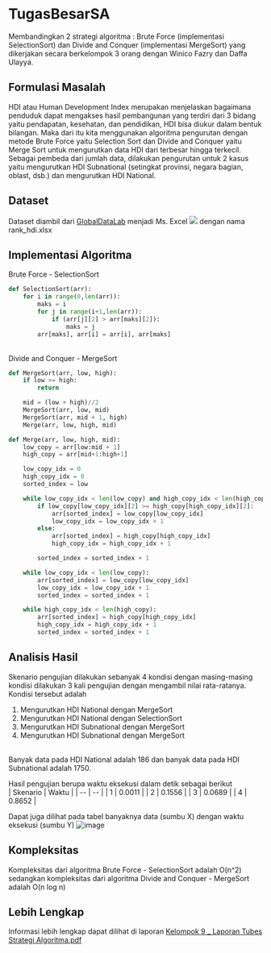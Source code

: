 # TugasBesarSA
Membandingkan 2 strategi algoritma : Brute Force (implementasi SelectionSort) dan Divide and Conquer (implementasi MergeSort) yang dikerjakan secara berkelompok 3 orang dengan Winico Fazry dan Daffa Ulayya.

## Formulasi Masalah
HDI atau Human Development Index merupakan menjelaskan bagaimana penduduk dapat mengakses hasil pembangunan yang terdiri dari 3 bidang yaitu pendapatan, kesehatan, dan pendidikan, HDI bisa diukur dalam bentuk bilangan. Maka dari itu kita menggunakan algoritma pengurutan dengan metode Brute Force yaitu Selection Sort dan Divide and Conquer yaitu Merge Sort untuk mengurutkan data HDI dari terbesar hingga terkecil. Sebagai pembeda dari jumlah data, dilakukan pengurutan untuk 2 kasus yaitu mengurutkan HDI Subnational (setingkat provinsi, negara bagian, oblast, dsb.) dan mengurutkan HDI National.

## Dataset
Dataset diambil dari [GlobalDataLab](https://globaldatalab.org/shdi/) menjadi Ms. Excel <img src = 'https://img.shields.io/badge/Microsoft_Excel-217346?style=for-the-badge&logo=microsoft-excel&logoColor=white' /> dengan nama rank_hdi.xlsx

## Implementasi Algoritma
Brute Force - SelectionSort
```python
def SelectionSort(arr):
    for i in range(0,len(arr)):
        maks = i
        for j in range(i+1,len(arr)):
            if (arr[j][2] > arr[maks][2]):
                maks = j
        arr[maks], arr[i] = arr[i], arr[maks]

```
<br>
Divide and Conquer - MergeSort

```python
def MergeSort(arr, low, high):
    if low >= high:
        return

    mid = (low + high)//2                           
    MergeSort(arr, low, mid)                        
    MergeSort(arr, mid + 1, high)                   
    Merge(arr, low, high, mid)                      

def Merge(arr, low, high, mid):
    low_copy = arr[low:mid + 1]
    high_copy = arr[mid+1:high+1]

    low_copy_idx = 0
    high_copy_idx = 0
    sorted_index = low

    while low_copy_idx < len(low_copy) and high_copy_idx < len(high_copy):
        if low_copy[low_copy_idx][2] >= high_copy[high_copy_idx][2]:
            arr[sorted_index] = low_copy[low_copy_idx]
            low_copy_idx = low_copy_idx + 1
        else:
            arr[sorted_index] = high_copy[high_copy_idx]
            high_copy_idx = high_copy_idx + 1

        sorted_index = sorted_index + 1

    while low_copy_idx < len(low_copy):
        arr[sorted_index] = low_copy[low_copy_idx]
        low_copy_idx = low_copy_idx + 1
        sorted_index = sorted_index + 1

    while high_copy_idx < len(high_copy):
        arr[sorted_index] = high_copy[high_copy_idx]
        high_copy_idx = high_copy_idx + 1
        sorted_index = sorted_index + 1
```

## Analisis Hasil
Skenario pengujian dilakukan sebanyak 4 kondisi dengan masing-masing kondisi dilakukan 3 kali pengujian dengan mengambil nilai rata-ratanya. Kondisi tersebut adalah
1. Mengurutkan HDI National dengan MergeSort
2. Mengurutkan HDI National dengan SelectionSort
3. Mengurutkan HDI Subnational dengan MergeSort
4. Mengurutkan HDI Subnational dengan MergeSort
<br>
Banyak data pada HDI National adalah 186 dan banyak data pada HDI Subnational adalah 1750. <br>

Hasil pengujian berupa waktu eksekusi dalam detik sebagai berikut <br>
| Skenario | Waktu |
| -- | -- |
| 1 | 0.0011 |
| 2 | 0.1556 |
| 3 | 0.0689 |
| 4 | 0.8652 |
<br>

Dapat juga dilihat pada tabel banyaknya data (sumbu X) dengan waktu eksekusi (sumbu Y)
![image](https://user-images.githubusercontent.com/57952404/148204508-68c9025c-fb57-4816-9034-67933538bc44.png)

## Kompleksitas
Kompleksitas dari algoritma Brute Force - SelectionSort adalah O(n^2) sedangkan kompleksitas dari algoritma Divide and Conquer - MergeSort adalah O(n log n)

## Lebih Lengkap
Informasi lebih lengkap dapat dilihat di laporan [Kelompok 9 _ Laporan Tubes Strategi Algoritma.pdf](https://github.com/Otniel113/TugasBesarSA/files/7814261/Kelompok.9._.Laporan.Tubes.Strategi.Algoritma.pdf)
